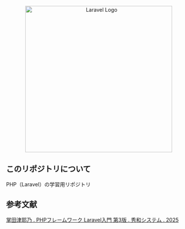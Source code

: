 <p align="center"><a href="https://laravel.com" target="_blank"><img src="https://raw.githubusercontent.com/laravel/art/master/logo-lockup/5%20SVG/2%20CMYK/1%20Full%20Color/laravel-logolockup-cmyk-red.svg" width="400" alt="Laravel Logo"></a></p>

## このリポジトリについて
PHP（Laravel）の学習用リポジトリ

## 参考文献
[掌田津耶乃 . PHPフレームワーク Laravel入門 第3版 . 秀和システム . 2025](https://www.shuwasystem.co.jp/book/9784798075273.html)
